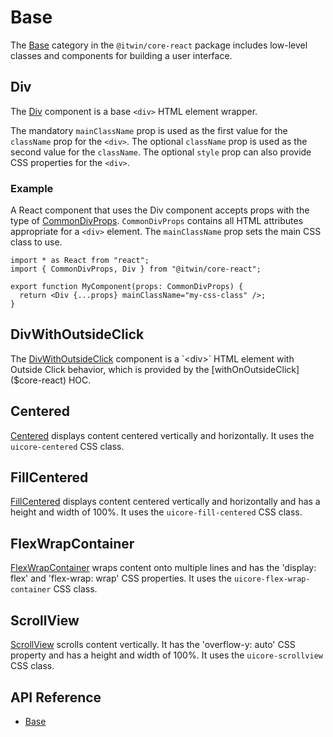 # Base

The [Base]($core-react:Base) category in the `@itwin/core-react` package includes low-level classes and components for building a user interface.

## Div

The [Div]($core-react) component is a base `<div>` HTML element wrapper.

The mandatory `mainClassName` prop is used as the first value for the `className` prop for the `<div>`.
The optional `className` prop is used as the second value for the `className`.
The optional `style` prop can also provide CSS properties for the `<div>`.

### Example

A React component that uses the Div component accepts props with the type of [CommonDivProps]($core-react). `CommonDivProps` contains all HTML attributes appropriate for a `<div>` element. The `mainClassName` prop sets the main CSS class to use.

```tsx
import * as React from "react";
import { CommonDivProps, Div } from "@itwin/core-react";

export function MyComponent(props: CommonDivProps) {
  return <Div {...props} mainClassName="my-css-class" />;
}
```

## DivWithOutsideClick

The [DivWithOutsideClick]($core-react) component is a `<div>` HTML element with Outside Click behavior, which is provided by the [withOnOutsideClick]($core-react) HOC.

## Centered

[Centered]($core-react) displays content centered vertically and horizontally.
It uses the `uicore-centered` CSS class.

## FillCentered

[FillCentered]($core-react) displays content centered vertically and horizontally and has a height and width of 100%.
It uses the `uicore-fill-centered` CSS class.

## FlexWrapContainer

[FlexWrapContainer]($core-react) wraps content onto multiple lines and has the 'display: flex' and 'flex-wrap: wrap' CSS properties.
It uses the `uicore-flex-wrap-container` CSS class.

## ScrollView

[ScrollView]($core-react) scrolls content vertically. It has the 'overflow-y: auto' CSS property and has a height and width of 100%.
It uses the `uicore-scrollview` CSS class.

## API Reference

- [Base]($core-react:Base)
